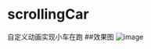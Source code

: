 # scrollingCar
自定义动画实现小车在跑
##效果图
![image](https://github.com/Yaooiiii/scrollingCar/blob/master/image/car.gif)
